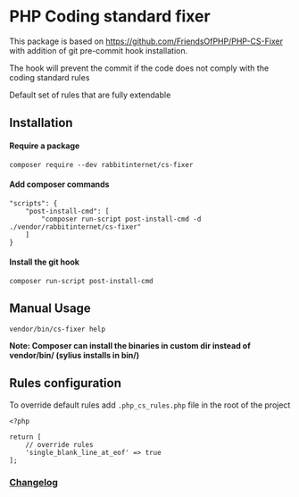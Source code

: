 # PHP Coding standard fixer

This package is based on https://github.com/FriendsOfPHP/PHP-CS-Fixer with addition of git pre-commit hook installation.

The hook will prevent the commit if the code does not comply with the coding standard rules

Default set of rules that are fully extendable

## Installation

#### Require a package
```
composer require --dev rabbitinternet/cs-fixer
```

#### Add composer commands
```
"scripts": {
    "post-install-cmd": [
        "composer run-script post-install-cmd -d ./vendor/rabbitinternet/cs-fixer"
    ]
}
```

#### Install the git hook
```
composer run-script post-install-cmd
```

## Manual Usage

```
vendor/bin/cs-fixer help
```

**Note: Composer can install the binaries in custom dir instead of vendor/bin/ (sylius installs in bin/)**


## Rules configuration

To override default rules add `.php_cs_rules.php` file in the root of the project

```
<?php

return [
    // override rules
    'single_blank_line_at_eof' => true
];

```

### [Changelog](CHANGELOG.md)
